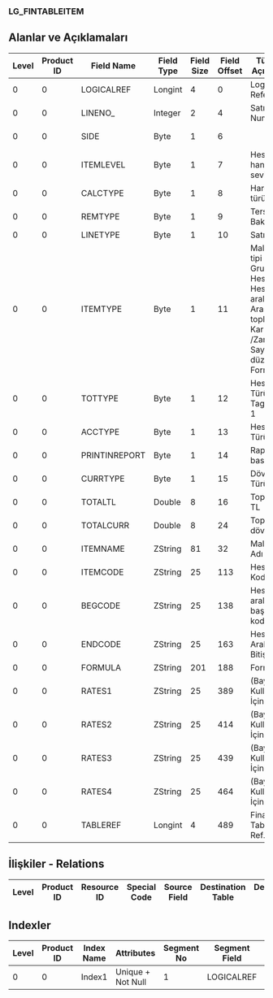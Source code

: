 ### LG_FINTABLEITEM

## Alanlar ve Açıklamaları

**Level**|**Product ID**|**Field Name**|**Field Type**|**Field Size**|**Field Offset**|**Türkçe Açıklama**|**Expression**
-----|-----|-----|-----|-----|-----|-----|-----
0|0|LOGICALREF|Longint|4|0|Logical Reference|Logical Reference
0|0|LINENO_|Integer|2|4|Satır Numarası|Line Number
0|0|SIDE|Byte|1|6||Which Side ;TagNo + 1
0|0|ITEMLEVEL|Byte|1|7|Hesabın hangi seviyesi|Which Level Of Account
0|0|CALCTYPE|Byte|1|8|Hareket türü|Transaction Type
0|0|REMTYPE|Byte|1|9|Ters Bakiye|Inverse Balance
0|0|LINETYPE|Byte|1|10|Satır Tipi|Line Type
0|0|ITEMTYPE|Byte|1|11|Malzeme tipi ;1 Grup;2 Hesap;3 Hesap aralığı;4 Ara toplam;6 Kar /Zarar;8 Sayfa düzeni;9 Formül|Item Type ;1 Group;2 Account;3 Account Range;4 Subtotal;6 Profit / Loss;8 Page Setup;9 Formula
0|0|TOTTYPE|Byte|1|12|Hesap Türü ; TagNo + 1|Account Type ;TagNo + 1
0|0|ACCTYPE|Byte|1|13|Hesap Türü|Account Characteristic
0|0|PRINTINREPORT|Byte|1|14|Rapor basımı|Print In Report
0|0|CURRTYPE|Byte|1|15|Döviz Türü|F. Currency Type
0|0|TOTALTL|Double|8|16|Toplam TL|Total TL
0|0|TOTALCURR|Double|8|24|Toplam döviz|Total Currency
0|0|ITEMNAME|ZString|81|32|Malzeme Adı|Item Name
0|0|ITEMCODE|ZString|25|113|Hesap Kodu|Account Code
0|0|BEGCODE|ZString|25|138|Hesap aralığı başlangıç kodu|Start Code Of Account Range
0|0|ENDCODE|ZString|25|163|Hesap Aralığı Bitiş Kodu|End Code Of Account Range
0|0|FORMULA|ZString|201|188|Formül|Formula
0|0|RATES1|ZString|25|389|(Bayi Kullanımı İçin)|Internal Usage
0|0|RATES2|ZString|25|414|(Bayi Kullanımı İçin)|Internal Usage
0|0|RATES3|ZString|25|439|(Bayi Kullanımı İçin)|Internal Usage
0|0|RATES4|ZString|25|464|(Bayi Kullanımı İçin)|Internal Usage
0|0|TABLEREF|Longint|4|489|Finans Tablosu Ref.|Financial Table Reference

## İlişkiler - Relations

**Level**|**Product ID**|**Resource ID**|**Special Code**|**Source Field**|**Destination Table**|**Destination Field**|**Relation Type**|**Extra Condition**
-----|-----|-----|-----|-----|-----|-----|-----|-----

## Indexler

**Level**|**Product ID**|**Index Name**|**Attributes**|**Segment No**|**Segment Field**|**Sense**
-----|-----|-----|-----|-----|-----|-----
0|0|Index1|Unique + Not Null|1|LOGICALREF|Ascending
